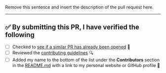 Remove this sentence and insert the description of the pull request here.

---

<!-- Thank you for contributing to Techqueria, it is much appreciated! 😊 -->

<!-- Before creating a PR, make sure to verify the following. -->

## ✅️ By submitting this PR, I have verified the following

- [ ] Checked to [see if a similar PR has already been opened](https://github.com/techqueria/website/pulls) 🤔️
- [ ] Reviewed the [contributing guidelines](https://github.com/techqueria/website/blob/master/.github/CONTRIBUTING.md) 🔍️
- [ ] Added my name to the bottom of the list under the **Contributors** section in the [README.md](https://github.com/techqueria/website/blob/master/README.md) with a link to my personal website or GitHub profile 👥️
